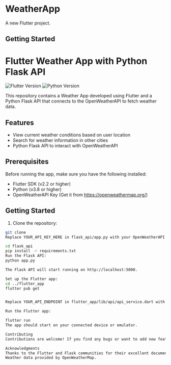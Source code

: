 # WeatherApp 

A new Flutter project.

## Getting Started

# Flutter Weather App with Python Flask API

![Flutter Version](https://img.shields.io/badge/Flutter-v2.2-blue)
![Python Version](https://img.shields.io/badge/Python-v3.8-green)

This repository contains a Weather App developed using Flutter and a Python Flask API that connects to the OpenWeatherAPI to fetch weather data.

## Features

- View current weather conditions based on user location
- Search for weather information in other cities
- Python Flask API to interact with OpenWeatherAPI



## Prerequisites

Before running the app, make sure you have the following installed:

- Flutter SDK (v2.2 or higher)
- Python (v3.8 or higher)
- OpenWeatherAPI Key (Get it from https://openweathermap.org/)

## Getting Started

1. Clone the repository:

```bash
git clone
Replace YOUR_API_KEY_HERE in flask_api/app.py with your OpenWeatherAPI key.

cd flask_api
pip install -r requirements.txt
Run the Flask API:
python app.py

The Flask API will start running on http://localhost:5000.

Set up the Flutter app:
cd ../flutter_app
flutter pub get


Replace YOUR_API_ENDPOINT in flutter_app/lib/api/api_service.dart with http://localhost:5000 if running locally or with your deployed API endpoint.

Run the Flutter app:

flutter run
The app should start on your connected device or emulator.

Contributing
Contributions are welcome! If you find any bugs or want to add new features, please create an issue or submit a pull request.

Acknowledgments
Thanks to the Flutter and Flask communities for their excellent documentation and support.
Weather data provided by OpenWeatherMap.

